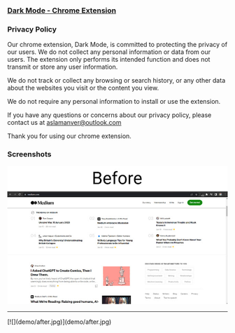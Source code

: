 ### [Dark Mode - Chrome Extension](https://chrome.google.com/webstore/detail/cdhmcgcfgkfppgmgbifcnjecgielikkk/)

### Privacy Policy

Our chrome extension, Dark Mode, is committed to protecting the privacy of our users. We do not collect any personal information or data from our users. The extension only performs its intended function and does not transmit or store any user information.

We do not track or collect any browsing or search history, or any other data about the websites you visit or the content you view.

We do not require any personal information to install or use the extension.

If you have any questions or concerns about our privacy policy, please contact us at aslamanver@outlook.com

Thank you for using our chrome extension.

### Screenshots

[![](demo/before.jpg)](demo/before.jpg)
<hr>
[![](demo/after.jpg)](demo/after.jpg)
